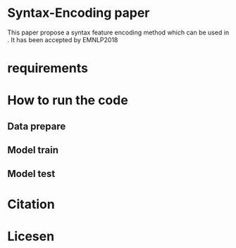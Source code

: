 # Syntax-Encoding paper

This paper propose a syntax feature encoding method which can be used in . It has been accepted by EMNLP2018

# requirements

# How to run the code

## Data prepare

## Model train

## Model test

# Citation

# Licesen
